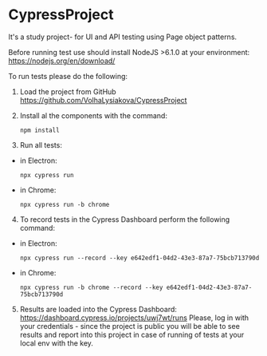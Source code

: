 # CypressProject
It's a study project- for UI and API testing using Page object patterns.

Before running test use should install NodeJS >6.1.0 at your environment: https://nodejs.org/en/download/

To run tests please do the following:
1. Load the project from GitHub https://github.com/VolhaLysiakova/CypressProject
2. Install al the components with the command:

   ```
   npm install
   ```
3. Run all tests:
- in Electron:

  ```
  npx cypress run
  ```
- in Chrome:

  ```
  npx cypress run -b chrome
  ```
4. To record tests in the Cypress Dashboard perform the following command:
- in Electron:

  ```
  npx cypress run --record --key e642edf1-04d2-43e3-87a7-75bcb713790d
  ```
- in Chrome:

  ```
  npx cypress run -b chrome --record --key e642edf1-04d2-43e3-87a7-75bcb713790d
  ```
5. Results are loaded into the Cypress Dashboard:  
   https://dashboard.cypress.io/projects/uwj7wt/runs
   Please, log in with your credentials - since the project is public you will be able to see results and report into this project in case of running of tests at your local env with the key.

